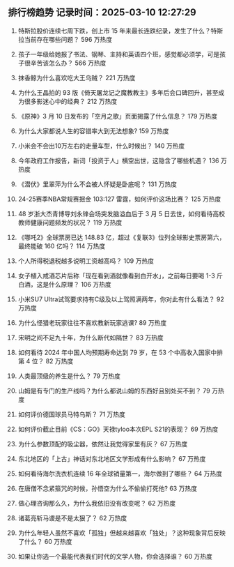 
## 排行榜趋势 记录时间：2025-03-10 12:27:29
  
  1. 特斯拉股价连续七周下跌，创上市 15 年来最长连跌纪录，发生了什么？特斯拉当前存在哪些问题？ 596 万热度
    
  2. 孩子一年级给她报了书法、钢琴、主持和英语四个班，感觉都必须学，可是孩子很辛苦该怎么办？ 566 万热度
    
  3. 抹香鲸为什么喜欢吃大王乌贼？ 221 万热度
    
  4. 为什么王晶拍的 93 版《倚天屠龙记之魔教教主》多年后会口碑回升，甚至成为很多影迷心中的经典？ 212 万热度
    
  5. 《原神》3 月 10 日发布的「空月之歌」页面揭露了什么信息？ 179 万热度
    
  6. 为什么大家都说人生的容错率大到无法想象? 159 万热度
    
  7. 小米会不会出10万左右的走量车型，什么时候出？ 140 万热度
    
  8. 今年政府工作报告，新词「投资于人」横空出世，这隐含了哪些机遇？ 136 万热度
    
  9. 《潜伏》里翠萍为什么不会被人怀疑是卧底呢？ 131 万热度
    
  10. 24-25赛季NBA常规赛掘金 103:127 雷霆，如何评价这场比赛？ 125 万热度
    
  11. 48 岁浙大杰青博导刘永锋会场突发脑溢血后于 3 月 5 日去世，如何看待高校教师健康问题频发的状况？ 119 万热度
    
  12. 《哪吒2》全球票房已达 148.83 亿，超过《复联3》位列全球影史票房第六，最终能破 160 亿吗？ 114 万热度
    
  13. 个人所得税退税越多说明工资越高吗？ 109 万热度
    
  14. 女子植入戒酒芯片后称「现在看到酒就像看到白开水」，之前每日要喝 1-3 斤白酒，这是什么原理？ 106 万热度
    
  15. 小米SU7 Ultra试驾要求持有C级及以上驾照满两年，你对此有什么看法？ 92 万热度
    
  16. 为什么怪猎老玩家往往不喜欢教新玩家逃课? 89 万热度
    
  17. 宋明之间不足九十年，为什么断代如隔世？ 83 万热度
    
  18. 如何看待 2024 年中国人均预期寿命达到 79 岁，在 53 个中高收入国家中排第 4 位？ 82 万热度
    
  19. 人类最顶级的养生是什么？ 79 万热度
    
  20. 山姆是有专门的生产线吗？为什么都说山姆的东西好且别处买不到？ 79 万热度
    
  21. 如何评价德国球员马特乌斯？ 71 万热度
    
  22. 如何评价截止目前《CS：GO》天禄tyloo本次EPL S21的表现？ 69 万热度
    
  23. 为什么参数顶配的吸尘器，依然让我觉得家里有灰？ 67 万热度
    
  24. 东北地区的「上古」神话对东北地区文学形成有什么影响？ 67 万热度
    
  25. 如何看待海尔洗衣机连续 16 年全球销量第一，海尔做到了哪些？ 64 万热度
    
  26. 在唐僧不念紧箍咒的时候，孙悟空为什么不偷偷打死他? 63 万热度
    
  27. 做心理咨询那么久，为什么我依旧没有改变呢？ 62 万热度
    
  28. 诸葛亮斩马谡是不是太狠了？ 62 万热度
    
  29. 为什么年轻人虽然不喜欢「孤独」但越来越喜欢「独处」？这种现象背后反映了什么？ 60 万热度
    
  30. 如果让你选一个最能代表我们时代的文学人物，你会选择谁？ 60 万热度
    